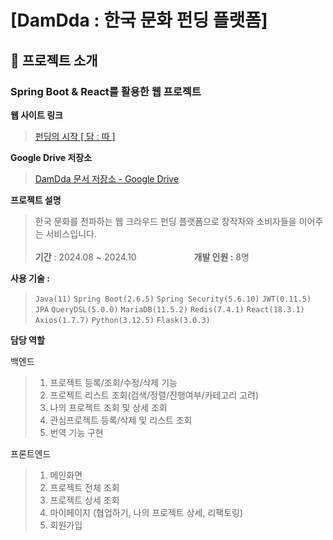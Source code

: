 # [DamDda : 한국 문화 펀딩 플랫폼]

## 📌 프로젝트 소개

### **Spring Boot & React를 활용한 웹 프로젝트**

**웹 사이트 링크**

> [펀딩의 시작 [ 담 ː 따 ]](http://www.damdda.store/)

**Google Drive 저장소**

> [DamDda 문서 저장소 - Google Drive](https://drive.google.com/drive/folders/1r0N5M5lFPGgJ2WB9kIYk3wuLLrgDMTNd?usp=drive_link)

**프로젝트 설명**

> 한국 문화를 전파하는 웹 크라우드 펀딩 플랫폼으로 창작자와 소비자들을 이어주는 서비스입니다. <br/><br/>  **기간** : 2024.08 ~ 2024.10 &emsp;&emsp;&emsp;&emsp;&emsp;&emsp; **개발 인원 :** 8명

**사용 기술 :**

> `Java(11)` `Spring Boot(2.6.5)` `Spring Security(5.6.10)` `JWT(0.11.5)` `JPA` `QueryDSL(5.0.0)` `MariaDB(11.5.2)` `Redis(7.4.1)` `React(18.3.1)` `Axios(1.7.7)` `Python(3.12.5)` `Flask(3.0.3)`


**담당 역할**

백엔드
> 1. 프로젝트 등록/조회/수정/삭제 기능
> 2. 프로젝트 리스트 조회(검색/정렬/진행여부/카테고리 고려)
> 3. 나의 프로젝트 조회 및 상세 조회
> 4. 관심프로젝트 등록/삭제 및 리스트 조회
> 5. 번역 기능 구현

프론트엔드
> 1. 메인화면
> 2. 프로젝트 전체 조회
> 3. 프로젝트 상세 조회
> 4. 마이페이지 (협업하기, 나의 프로젝트 상세, 리팩토링)
> 5. 회원가입
